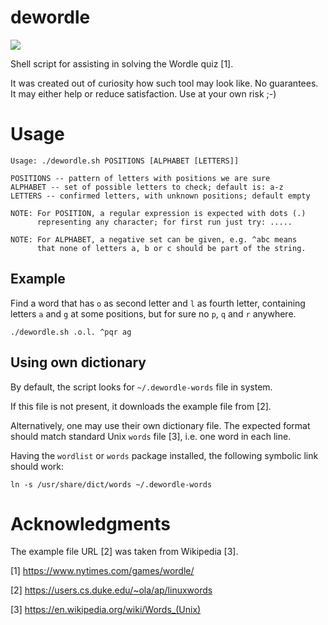 dewordle
========

![](https://github.com/sdatko/dewordle/workflows/tests/badge.svg)

Shell script for assisting in solving the Wordle quiz [1].

It was created out of curiosity how such tool may look like.
No guarantees. It may either help or reduce satisfaction.
Use at your own risk ;-)


# Usage

```
Usage: ./dewordle.sh POSITIONS [ALPHABET [LETTERS]]

POSITIONS -- pattern of letters with positions we are sure
ALPHABET -- set of possible letters to check; default is: a-z
LETTERS -- confirmed letters, with unknown positions; default empty

NOTE: For POSITION, a regular expression is expected with dots (.)
      representing any character; for first run just try: .....

NOTE: For ALPHABET, a negative set can be given, e.g. ^abc means
      that none of letters a, b or c should be part of the string.
```


## Example

Find a word that has `o` as second letter and `l` as fourth letter,
containing letters `a` and `g` at some positions, but for sure
no `p`, `q` and `r` anywhere.

```
./dewordle.sh .o.l. ^pqr ag
```


## Using own dictionary

By default, the script looks for `~/.dewordle-words` file in system.

If this file is not present, it downloads the example file from [2].

Alternatively, one may use their own dictionary file. The expected
format should match standard Unix `words` file [3], i.e. one word
in each line.

Having the `wordlist` or `words` package installed, the following
symbolic link should work:

```
ln -s /usr/share/dict/words ~/.dewordle-words
```


# Acknowledgments

The example file URL [2] was taken from Wikipedia [3].

[1] https://www.nytimes.com/games/wordle/

[2] https://users.cs.duke.edu/~ola/ap/linuxwords

[3] https://en.wikipedia.org/wiki/Words_(Unix)
